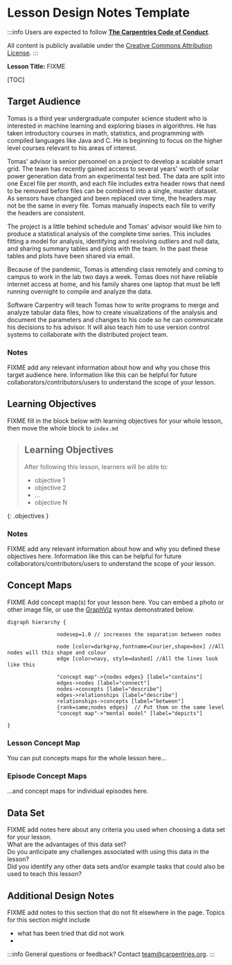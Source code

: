 # Lesson Design Notes Template

:::info
Users are expected to follow **[The Carpentries Code of Conduct](https://docs.carpentries.org/topic_folders/policies/code-of-conduct.html)**.

All content is publicly available under the [Creative Commons Attribution License](https://creativecommons.org/licenses/by/4.0/).
:::

**Lesson Title:** FIXME  

<!-- inserts a Table fo Contents: don't change the line below -->
[TOC]


## Target Audience

Tomas is a third year undergraduate computer science student who is interested in machine learning and exploring biases in algorithms. He has taken introductory courses in math, statistics, and programming with compiled languages like Java and C. He is beginning to focus on the higher level courses relevant to his areas of interest.

Tomas' advisor is senior personnel on a project to develop a scalable smart grid. The team has recently gained access to several years' worth of solar power generation data from an experimental test bed. The data are split into one Excel file per month, and each file includes extra header rows that need to be removed before files can be combined into a single, master dataset. As sensors have changed and been replaced over time, the headers may not be the same in every file. Tomas manually inspects each file to verify the headers are consistent.

The project is a little behind schedule and Tomas' advisor would like him to produce a statistical analysis of the complete time series. This includes fitting a model for analysis, identifying and resolving outliers and null data, and sharing summary tables and plots with the team. In the past these tables and plots have been shared via email.

Because of the pandemic, Tomas is attending class remotely and coming to campus to work in the lab two days a week. Tomas does not have reliable internet access at home, and his family shares one laptop that must be left running overnight to compile and analyze the data.

Software Carpentry will teach Tomas how to write programs to merge and analyze tabular data files, how to create visualizations of the analysis and document the parameters and changes to his code so he can communicate his decisions to his advisor. It will also teach him to use version control systems to collaborate with the distributed project team.

### Notes

FIXME add any relevant information about how and why you chose this target audience here. Information like this can be helpful for future collaborators/contributors/users to understand the scope of your lesson.


## Learning Objectives

FIXME fill in the block below with learning objectives for your whole lesson, then move the whole block to `index.md`

> ## Learning Objectives
> After following this lesson, learners will be able to:
>  
> - objective 1
> - objective 2
> - ...
> - objective N
> 
{: .objectives }

### Notes

FIXME add any relevant information about how and why you defined these objectives here. Information like this can be helpful for future collaborators/contributors/users to understand the scope of your lesson.


## Concept Maps

FIXME Add concept map(s) for your lesson here. You can  embed a photo or other image file, or use the [GraphViz](https://graphviz.org/) syntax demonstrated below.

```graphviz
digraph hierarchy {

                nodesep=1.0 // increases the separation between nodes

                node [color=darkgray,fontname=Courier,shape=box] //All nodes will this shape and colour
                edge [color=navy, style=dashed] //All the lines look like this

                "concept map"->{nodes edges} [label="contains"]
                edges->nodes [label="connect"]
                nodes->concepts [label="describe"]
                edges->relationships [label="describe"]
                relationships->concepts [label="between"]
                {rank=same;nodes edges}  // Put them on the same level
                "concept map"->"mental model" [label="depicts"]
                
}
```

### Lesson Concept Map

You can put concepts maps for the whole lesson here...

### Episode Concept Maps

...and concept maps for individual episodes here.


## Data Set

FIXME add notes here about any criteria you used when choosing a data set for your lesson.  
What are the advantages of this data set?  
Do you anticipate any challenges associated with using this data in the lesson?  
Did you identify any other data sets and/or example tasks that could also be used to teach this lesson?

## Additional Design Notes

FIXME add notes to this section that do not fit elsewhere
in the page. Topics for this section might include

- what has been tried that did not work
- 

:::info
General questions or feedback? Contact [team@carpentries.org](mailto:team@carpentries.org).
:::
